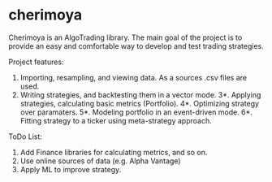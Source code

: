 # cherimoya

Cherimoya is an AlgoTrading library. The main goal of the project is to provide an easy and comfortable way to develop and test trading strategies. 

Project features:
1. Importing, resampling, and viewing data. As a sources .csv files are used. 
2. Writing strategies, and backtesting them in a vector mode.
3*. Applying strategies, calculating basic metrics (Portfolio).
4*. Optimizing strategy over paramaters.
5*. Modeling portfolio in an event-driven mode.
6*. Fitting strategy to a ticker using meta-strategy approach.

ToDo List:
1. Add Finance libraries for calculating metrics, and so on.
2. Use online sources of data (e.g. Alpha Vantage)
3. Apply ML to improve strategy.